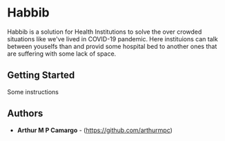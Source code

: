 # Habbib

Habbib is a solution for Health Institutions to solve the over crowded situations like we've lived in COVID-19 pandemic.
Here instituions can talk between youselfs than and provid some hospital bed to another ones that are suffering with some lack of space.

## Getting Started

Some instructions

## Authors

* **Arthur M P Camargo** - (https://github.com/arthurmpc)

